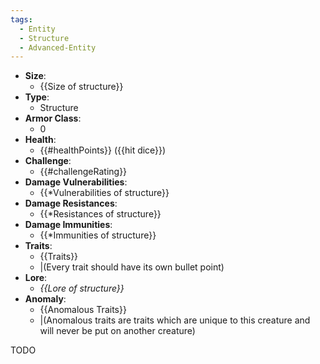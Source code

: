 ```yaml
---
tags:
  - Entity
  - Structure
  - Advanced-Entity
---
```

- **Size**:
	- {{Size of structure}}
- **Type**:
	- Structure
- **Armor Class**:
	- 0
- **Health**:
	- {{#healthPoints}} ({{hit dice}})
- **Challenge**:
	- {{#challengeRating}}
- **Damage Vulnerabilities**:
	- {{\*Vulnerabilities of structure}}
- **Damage Resistances**:
	- {{\*Resistances of structure}}
- **Damage Immunities**:
	- {{\*Immunities of structure}}
- **Traits**:
	- {{Traits}}
	- |(Every trait should have its own bullet point)
- **Lore**:
	- *{{Lore of structure}}*
- **Anomaly**:
	- {{Anomalous Traits}}
	- |(Anomalous traits are traits which are unique to this creature and will never be put on another creature)

TODO